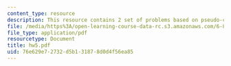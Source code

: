 ```yaml
---
content_type: resource
description: This resource contains 2 set of problems based on pseudo-code, and PCFG.
file: /media/https%3A/open-learning-course-data-rc.s3.amazonaws.com/6-864-advanced-natural-language-processing-fall-2005/76e629e72732d5b131878d0d4f56ea85_hw5.pdf
file_type: application/pdf
resourcetype: Document
title: hw5.pdf
uid: 76e629e7-2732-d5b1-3187-8d0d4f56ea85
---
```

